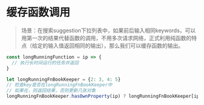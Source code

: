 # 缓存函数调用
> 场景：在搜索suggestion下拉列表中，如果前后输入相同keywords，可以用第一次的结果代替函数的调用，不用多次请求网络，正式利用纯函数的特点（给定的输入值返回相同的输出），那么我们可以缓存函数的输出。
```js
const longRunningFunction = ip => {
  // 执行长时间运行的任务并返回
}

let longRunningFnBookKeeper = {2: 3, 4: 5}
// 检查key是否在longRunningFnBookKeeper中
// 如果在，则返回结果，否则更新几张对象
longRunningFnBookKeeper.hasOwnProperty(ip) ? longRunningFnBookKeeper[ip] : longRunningFnBookKeeper[ip] = longRunningFunction(ip) 
```
